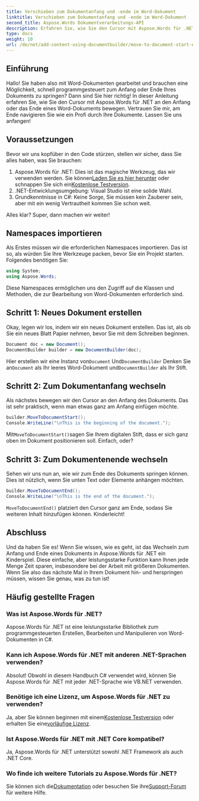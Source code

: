 ```yaml
---
title: Verschieben zum Dokumentanfang und -ende im Word-Dokument
linktitle: Verschieben zum Dokumentanfang und -ende im Word-Dokument
second_title: Aspose.Words Dokumentverarbeitungs-API
description: Erfahren Sie, wie Sie den Cursor mit Aspose.Words für .NET an den Anfang und das Ende eines Word-Dokuments bewegen. Eine umfassende Anleitung mit Schritt-für-Schritt-Anleitungen und Beispielen.
type: docs
weight: 10
url: /de/net/add-content-using-documentbuilder/move-to-document-start-end/
---
```

## Einführung

Hallo! Sie haben also mit Word-Dokumenten gearbeitet und brauchen eine Möglichkeit, schnell programmgesteuert zum Anfang oder Ende Ihres Dokuments zu springen? Dann sind Sie hier richtig! In dieser Anleitung erfahren Sie, wie Sie den Cursor mit Aspose.Words für .NET an den Anfang oder das Ende eines Word-Dokuments bewegen. Vertrauen Sie mir, am Ende navigieren Sie wie ein Profi durch Ihre Dokumente. Lassen Sie uns anfangen!

## Voraussetzungen

Bevor wir uns kopfüber in den Code stürzen, stellen wir sicher, dass Sie alles haben, was Sie brauchen:

1.  Aspose.Words für .NET: Dies ist das magische Werkzeug, das wir verwenden werden. Sie können[Laden Sie es hier herunter](https://releases.aspose.com/words/net/) oder schnappen Sie sich ein[Kostenlose Testversion](https://releases.aspose.com/).
2. .NET-Entwicklungsumgebung: Visual Studio ist eine solide Wahl.
3. Grundkenntnisse in C#: Keine Sorge, Sie müssen kein Zauberer sein, aber mit ein wenig Vertrautheit kommen Sie schon weit.

Alles klar? Super, dann machen wir weiter!

## Namespaces importieren

Als Erstes müssen wir die erforderlichen Namespaces importieren. Das ist so, als würden Sie Ihre Werkzeuge packen, bevor Sie ein Projekt starten. Folgendes benötigen Sie:

```csharp
using System;
using Aspose.Words;
```

Diese Namespaces ermöglichen uns den Zugriff auf die Klassen und Methoden, die zur Bearbeitung von Word-Dokumenten erforderlich sind.

## Schritt 1: Neues Dokument erstellen

Okay, legen wir los, indem wir ein neues Dokument erstellen. Das ist, als ob Sie ein neues Blatt Papier nehmen, bevor Sie mit dem Schreiben beginnen.

```csharp
Document doc = new Document();
DocumentBuilder builder = new DocumentBuilder(doc);
```

 Hier erstellen wir eine Instanz von`Document` Und`DocumentBuilder` Denken Sie an`Document` als Ihr leeres Word-Dokument und`DocumentBuilder` als Ihr Stift.

## Schritt 2: Zum Dokumentanfang wechseln

Als nächstes bewegen wir den Cursor an den Anfang des Dokuments. Das ist sehr praktisch, wenn man etwas ganz am Anfang einfügen möchte.

```csharp
builder.MoveToDocumentStart();
Console.WriteLine("\nThis is the beginning of the document.");
```

 Mit`MoveToDocumentStart()`sagen Sie Ihrem digitalen Stift, dass er sich ganz oben im Dokument positionieren soll. Einfach, oder?

## Schritt 3: Zum Dokumentenende wechseln

Sehen wir uns nun an, wie wir zum Ende des Dokuments springen können. Dies ist nützlich, wenn Sie unten Text oder Elemente anhängen möchten.

```csharp
builder.MoveToDocumentEnd();
Console.WriteLine("\nThis is the end of the document.");
```

`MoveToDocumentEnd()` platziert den Cursor ganz am Ende, sodass Sie weiteren Inhalt hinzufügen können. Kinderleicht!

## Abschluss

Und da haben Sie es! Wenn Sie wissen, wie es geht, ist das Wechseln zum Anfang und Ende eines Dokuments in Aspose.Words für .NET ein Kinderspiel. Diese einfache, aber leistungsstarke Funktion kann Ihnen jede Menge Zeit sparen, insbesondere bei der Arbeit mit größeren Dokumenten. Wenn Sie also das nächste Mal in Ihrem Dokument hin- und herspringen müssen, wissen Sie genau, was zu tun ist!

## Häufig gestellte Fragen

### Was ist Aspose.Words für .NET?  
Aspose.Words für .NET ist eine leistungsstarke Bibliothek zum programmgesteuerten Erstellen, Bearbeiten und Manipulieren von Word-Dokumenten in C#.

### Kann ich Aspose.Words für .NET mit anderen .NET-Sprachen verwenden?  
Absolut! Obwohl in diesem Handbuch C# verwendet wird, können Sie Aspose.Words für .NET mit jeder .NET-Sprache wie VB.NET verwenden.

### Benötige ich eine Lizenz, um Aspose.Words für .NET zu verwenden?  
 Ja, aber Sie können beginnen mit einem[Kostenlose Testversion](https://releases.aspose.com/) oder erhalten Sie eine[vorläufige Lizenz](https://purchase.aspose.com/temporary-license/).

### Ist Aspose.Words für .NET mit .NET Core kompatibel?  
Ja, Aspose.Words für .NET unterstützt sowohl .NET Framework als auch .NET Core.

### Wo finde ich weitere Tutorials zu Aspose.Words für .NET?  
Sie können sich die[Dokumentation](https://reference.aspose.com/words/net/) oder besuchen Sie ihre[Support-Forum](https://forum.aspose.com/c/words/8) für weitere Hilfe.
